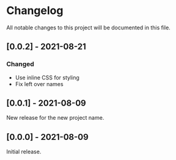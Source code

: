 Changelog
=========

All notable changes to this project will be documented in this file.

[0.0.2] - 2021-08-21
--------------------

### Changed

- Use inline CSS for styling
- Fix left over names

[0.0.1] - 2021-08-09
--------------------

New release for the new project name.

[0.0.0] - 2021-08-09
--------------------

Initial release.

